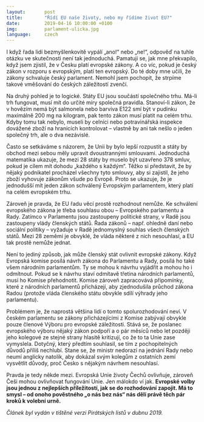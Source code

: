 ```yaml
---
layout:       post
title:        "Řídí EU naše životy, nebo my řídíme život EU?"
date:         2019-04-16 10:00:00 +0100
img:          parlament-ulicka.jpg
language:     czech
---
```

I když řada lidí bezmyšlenkovitě vypálí „ano!“ nebo „ne!“, odpověď na tuhle otázku ve skutečnosti není tak jednoduchá. Pamatuji se, jak mne překvapilo, když jsem zjistil, že v Česku platí evropské zákony. A co víc, pokud je český zákon v rozporu s evropským, platí ten evropský. Do té doby mne učili, že zákony schvaluje český parlament. Nemohl jsem pochopit, že strpíme takové vměšování do českých záležitostí zvenčí.

<!--more-->

Na druhý pohled je to logické. Státy EU jsou součástí společného trhu. Má-li trh fungovat, musí mít do určité míry společná pravidla. Stanoví-li zákon, že v hovězím nemá být salmonela nebo barviva E122 smí být v pudinku maximálně 200 mg na kilogram, pak tento zákon musí platit na celém trhu. Kdyby tomu tak nebylo, museli by celníci nebo potravinářská inspekce dovážené zboží na hranicích kontrolovat – vlastně by ani tak nešlo o jeden společný trh, ale o dva nezávislé.

Často se setkáváme s názorem, že Unii by bylo lepší rozpustit a státy by obchod mezi sebou měly upravit dvoustrannými smlouvami. Jednoduchá matematika ukazuje, že mezi 28 státy by muselo být uzavřeno 378 smluv, pokud je cílem mít dohodu „každého s každým“. Těžko si představit, že by nějaký podnikatel procházel všechny tyto smlouvy, aby si zajistil, že jeho zboží vyhovuje zákonům všude po Evropě. Proto se ukazuje, že je jednodušší mít jeden zákon schválený Evropským parlamentem, který platí na celém evropském trhu.

Zároveň je pravda, že EU řadu věcí prostě rozhodnout nemůže. Ke schválení evropského zákona je třeba souhlasu obou – Evropského parlamentu a Rady. Zatímco v Parlamentu jsou zastoupeny politické strany, v Radě jsou zastoupeny vlády členských států. Řada zákonů – např. ohledně daní nebo sociální politiky – vyžaduje v Radě jednomyslný souhlas všech členských států. Mezi 28 zeměmi je obvyklé, že vláda některé z nich nesouhlasí, a EU tak prostě nemůže jednat.

Není to jediný způsob, jak může členský stát ovlivnit evropské zákony. Když Evropská komise posílá návrh zákona do Parlamentu a Rady, posílá ho také všem národním parlamentům. Ty se mohou k návrhu vyjádřit a mohou ho i odmítnout. Pokud se k návrhu staví odmítavě třetina národních parlamentů, musí ho Komise přehodnotit. Komise zároveň zapracovává připomínky, které z národních parlamentů přicházejí, aby zjednodušila průchod zákona Radou (protože vláda členského státu obvykle sdílí výhrady jeho parlamentu).

Problémem je, že naprostá většina lidí o tomto spolurozhodování neví. V českém parlamentu se zákony přicházejícími z Komise zabývají obvykle pouze členové Výboru pro evropské záležitosti. Stává se, že poslanec evropského výboru nějaký zákon podpoří a o pár měsíců nebo let později jeho kolegové ze stejné strany hlasitě kritizují, co že to ta Unie zase vymyslela. Dotyčný, který předtím souhlasil, se tím z pochopitelných důvodů příliš nechlubí. Stane se, že ministr nedorazí na jednání Rady nebo neumí anglicky natolik, aby dokázal svým kolegům z ostatních zemí vysvětlit důvody, proč Česko s nějakým návrhem nesouhlasí.

Pravda je tedy někde mezi. Evropská Unie životy Čechů ovlivňuje, zároveň Češi mohou ovlivňovat fungování Unie. Jen málokdo ví jak. **Evropské volby jsou jednou z nejlepších příležitostí, jak se do rozhodování zapojit. Má to smysl – od onoho pověstného „o nás bez nás“ nás dělí právě těch pár kroků k volební urně.**

*Článek byl vydán v tištěné verzi Pirátských listů v dubnu 2019.*

